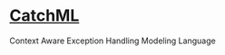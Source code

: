 # [CatchML](http://rafalimaz.github.io/CatchML)
Context Aware Exception Handling Modeling Language



